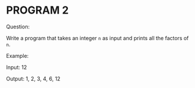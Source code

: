 # PROGRAM 2

Question:

Write a program that takes an integer `n` as input and prints all the factors of `n`.

Example:

Input: 12

Output: 1, 2, 3, 4, 6, 12
